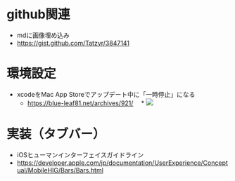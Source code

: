# github関連
* mdに画像埋め込み
 * https://gist.github.com/Tatzyr/3847141
 

# 環境設定
* xcodeをMac App Storeでアップデート中に「一時停止」になる
  * https://blue-leaf81.net/archives/921/
　* ![](http://i.imgur.com/XaHcqBG.png)

# 実装（タブバー）
* iOSヒューマンインターフェイスガイドライン
 * https://developer.apple.com/jp/documentation/UserExperience/Conceptual/MobileHIG/Bars/Bars.html
